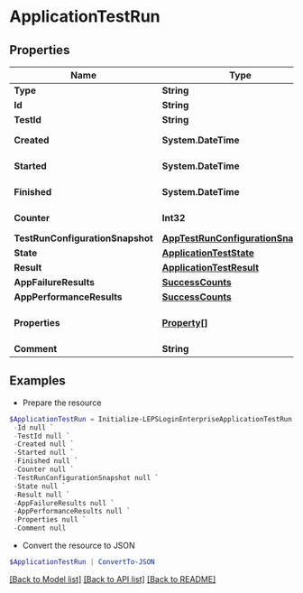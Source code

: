 # ApplicationTestRun
## Properties

Name | Type | Description | Notes
------------ | ------------- | ------------- | -------------
**Type** | **String** |  | 
**Id** | **String** | Test run id | [optional] 
**TestId** | **String** | Test id | [optional] 
**Created** | **System.DateTime** | Created date-time | [optional] 
**Started** | **System.DateTime** | Started date-time | [optional] 
**Finished** | **System.DateTime** | Finished date-time | [optional] 
**Counter** | **Int32** | Test run counter | [optional] 
**TestRunConfigurationSnapshot** | [**AppTestRunConfigurationSnapshot**](AppTestRunConfigurationSnapshot.md) |  | [optional] 
**State** | [**ApplicationTestState**](ApplicationTestState.md) |  | [optional] 
**Result** | [**ApplicationTestResult**](ApplicationTestResult.md) |  | [optional] 
**AppFailureResults** | [**SuccessCounts**](SuccessCounts.md) |  | [optional] 
**AppPerformanceResults** | [**SuccessCounts**](SuccessCounts.md) |  | [optional] 
**Properties** | [**Property[]**](Property.md) | Application test run properties | [optional] 
**Comment** | **String** | Comment | [optional] 

## Examples

- Prepare the resource
```powershell
$ApplicationTestRun = Initialize-LEPSLoginEnterpriseApplicationTestRun  -Type null `
 -Id null `
 -TestId null `
 -Created null `
 -Started null `
 -Finished null `
 -Counter null `
 -TestRunConfigurationSnapshot null `
 -State null `
 -Result null `
 -AppFailureResults null `
 -AppPerformanceResults null `
 -Properties null `
 -Comment null
```

- Convert the resource to JSON
```powershell
$ApplicationTestRun | ConvertTo-JSON
```

[[Back to Model list]](../README.md#documentation-for-models) [[Back to API list]](../README.md#documentation-for-api-endpoints) [[Back to README]](../README.md)

